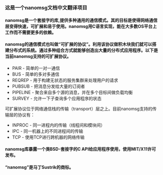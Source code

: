 ﻿### 这是一个nanomsg文档中文翻译项目

#### nanomsg是一个套接字的库,提供多种通用的通信模式。其的目标是使得网络通信层变得快速，可扩展和易于使用。nanomsg用C语言实现，能在大多数OS平台上工作而不需要更多的依赖。

#### nanomsg的通信模式也叫做“可扩展的协议”。利用该协议做积木块我们就可以搭建分布式的系统。通过多种组合方式就能够创造出大量的分布式应用程序。以下是当前nanomsg支持的可扩展协议。

* PAIR - 简单的一对一通信
* BUS - 简单的多对多通信
* REQREP - 用于构建无状态的服务集群来处理用户的请求
* PUBSUB - 把消息分发给大量的订阅者
* PIPELINE - 聚合来自多个源的消息，并在多个目标间做负载均衡
* SURVEY - 允许一下子查询多个应用程序的状态

可扩展协议位于网络通信栈的传输（transport）层之上。目前nanomsg支持的传输层的协议有：
* INPROC - 同一进程内的传输（线程间和模块间）
* IPC - 同一机器上的不同进程间的传输
* TCP - 使用TCP进行跨机器的网络传输

#### nanomsg库暴露一个类BSD-套接字的C API给应用程序使用，使用MIT/X11许可发布。

#### “nanomsg”是马丁Sustrik的商标。